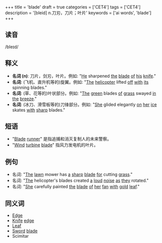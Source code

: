 +++
title = 'blade'
draft = true
categories = ['CET4']
tags = ['CET4']
description = '[bleid] n.刀刃，刀片；叶片'
keywords = ['ai words', 'blade']
+++

## 读音
/bleɪd/

## 释义
- **名词 (n)**: 刀片，剑刃，叶片。例如: "[He](/zh/post/he/) sharpened [the](/zh/post/the/) [blade](/zh/post/blade/) [of](/zh/post/of/) [his](/zh/post/his/) [knife](/zh/post/knife/)."
- **名词**: (飞机、直升机等的)旋翼。例如: "[The](/zh/post/the/) [helicopter](/zh/post/helicopter/) lifted [off](/zh/post/off/) [with](/zh/post/with/) [its](/zh/post/its/) spinning blades."
- **名词**: (草、花等的)叶状部分。例如: "[The](/zh/post/the/) [green](/zh/post/green/) blades [of](/zh/post/of/) [grass](/zh/post/grass/) swayed [in](/zh/post/in/) [the](/zh/post/the/) [breeze](/zh/post/breeze/)."
- **名词**: (冰刀、滑雪板等的)刀锋部分。例如: "[She](/zh/post/she/) glided elegantly [on](/zh/post/on/) [her](/zh/post/her/) [ice](/zh/post/ice/) skates [with](/zh/post/with/) [sharp](/zh/post/sharp/) blades."

## 短语
- "[Blade](/zh/post/blade/) [runner](/zh/post/runner/)" 是指追捕和消灭复制人的未来警察。
- "[Wind](/zh/post/wind/) [turbine](/zh/post/turbine/) [blade](/zh/post/blade/)" 指风力发电机的叶片。

## 例句
- 名词: "[The](/zh/post/the/) [lawn](/zh/post/lawn/) mower has [a](/zh/post/a/) [sharp](/zh/post/sharp/) [blade](/zh/post/blade/) [for](/zh/post/for/) cutting [grass](/zh/post/grass/)."
- 名词: "[The](/zh/post/the/) helicopter's blades created [a](/zh/post/a/) [loud](/zh/post/loud/) [noise](/zh/post/noise/) [as](/zh/post/as/) [they](/zh/post/they/) rotated."
- 名词: "[She](/zh/post/she/) carefully painted [the](/zh/post/the/) [blade](/zh/post/blade/) [of](/zh/post/of/) [her](/zh/post/her/) [fan](/zh/post/fan/) [with](/zh/post/with/) [gold](/zh/post/gold/) [leaf](/zh/post/leaf/)."

## 同义词
- [Edge](/zh/post/edge/)
- [Knife](/zh/post/knife/) [edge](/zh/post/edge/)
- [Leaf](/zh/post/leaf/)
- [Sword](/zh/post/sword/) [blade](/zh/post/blade/)
- Scimitar
